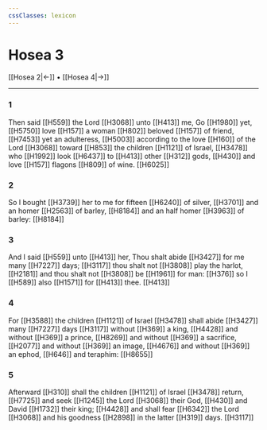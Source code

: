 ```yaml
---
cssClasses: lexicon
---
```

# Hosea 3

[[Hosea 2|←]] • [[Hosea 4|→]]

---

### 1
Then said [[H559]] the Lord [[H3068]] unto [[H413]] me, Go [[H1980]] yet, [[H5750]] love [[H157]] a woman [[H802]] beloved [[H157]] of friend, [[H7453]] yet an adulteress, [[H5003]] according to the love [[H160]] of the Lord [[H3068]]  toward [[H853]] the children [[H1121]] of Israel, [[H3478]] who [[H1992]] look [[H6437]] to [[H413]] other [[H312]] gods, [[H430]] and love [[H157]] flagons [[H809]] of wine. [[H6025]]

### 2
So I bought [[H3739]] her to me for fifteen [[H6240]] of silver, [[H3701]] and an homer [[H2563]] of barley, [[H8184]] and an half homer [[H3963]] of barley: [[H8184]]

### 3
And I said [[H559]] unto [[H413]] her, Thou shalt abide [[H3427]] for me many [[H7227]] days; [[H3117]] thou shalt not [[H3808]] play the harlot, [[H2181]] and thou shalt not [[H3808]] be [[H1961]] for man: [[H376]] so I [[H589]] also [[H1571]] for [[H413]] thee. [[H413]]

### 4
For [[H3588]] the children [[H1121]] of Israel [[H3478]] shall abide [[H3427]] many [[H7227]] days [[H3117]] without [[H369]] a king, [[H4428]] and without [[H369]] a prince, [[H8269]] and without [[H369]] a sacrifice, [[H2077]] and without [[H369]] an image, [[H4676]] and without [[H369]] an ephod, [[H646]] and teraphim: [[H8655]]

### 5
Afterward [[H310]] shall the children [[H1121]] of Israel [[H3478]] return, [[H7725]] and seek [[H1245]] the Lord [[H3068]] their God, [[H430]] and David [[H1732]] their king; [[H4428]] and shall fear [[H6342]] the Lord [[H3068]] and his goodness [[H2898]] in the latter [[H319]] days. [[H3117]]